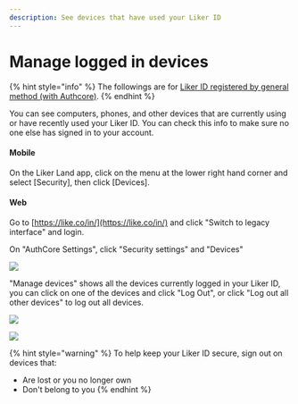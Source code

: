 ```yaml
---
description: See devices that have used your Liker ID
---
```


# Manage logged in devices

{% hint style="info" %}
The followings are for [Liker ID registered by general method (with Authcore)](./).
{% endhint %}

You can see computers, phones, and other devices that are currently using or have recently used your Liker ID. You can check this info to make sure no one else has signed in to your account.

#### Mobile

On the Liker Land app, click on the menu at the lower right hand corner and select \[Security], then click \[Devices].

#### Web

Go to [https://like.co/in/](https://like.co/in/) and click "Switch to legacy interface" and login.

On "AuthCore Settings", click "Security settings" and "Devices"

![](../../../.gitbook/assets/device-1-en.png)

"Manage devices" shows all the devices currently logged in your Liker ID, you can click on one of the devices and click "Log Out", or click "Log out all other devices" to log out all devices.

![](../../../.gitbook/assets/device-2-en.png)

![](../../../.gitbook/assets/device-3-en.png)

{% hint style="warning" %}
To help keep your Liker ID secure, sign out on devices that:

* Are lost or you no longer own
* Don't belong to you
{% endhint %}

